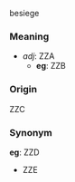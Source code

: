 besiege
### Meaning
+ _adj_: ZZA
	+ __eg__: ZZB

### Origin

ZZC

### Synonym

__eg__: ZZD

+ ZZE


